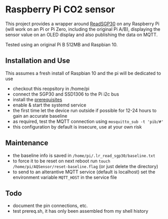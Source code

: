 # Raspberry Pi CO2 sensor

This project provides a wrapper around [ReadSGP30](https://github.com/LuckyResistor/ReadSGP30) on any Raspberry Pi (will work on an Pi or Pi Zero, including the original Pi A/B), displaying the sensor value on an OLED display and also publishing the data on MQTT.

Tested using an original Pi B 512MB and Raspbian 10.

## Installation and Use

This assumes a fresh install of Raspbian 10 and the pi will be dedicated to use

- checkout this reopsitory in /home/pi
- connect the SGP30 and SSD1306 to the Pi i2c bus
- install the [prerequisites](./prereq.sh)
- enable & start the systemd service
- the first time let the device run outside if possible for 12-24 hours to gain an accurate baseline
- as required, test the MQTT connection using `mosquitto_sub -t 'pib/#'`
- this configuration by default is insecure, use at your own risk

## Maintenance

- the baseline info is saved in `/home/pi/.lr_read_sgp30/baseline.txt`
- to force it to be reset on next reboot run `touch /home/pi/AQSensor/reset-baseline.flag` (or just delete the directory)
- to send to an alterantive MQTT service (default is localhost) set the environment variable `MQTT_HOST` in the service file

## Todo

- document the pin connections, etc.
- test prereq.sh, it has only been assembled from my shell history
